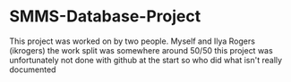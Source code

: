 # SMMS-Database-Project

This project was worked on by two people. Myself and Ilya Rogers (ikrogers) the work split was somewhere around 50/50
this project was unfortunately not done with github at the start so who did what isn't really documented
